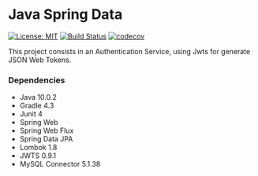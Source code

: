# Java Spring Data
[![License: MIT](https://img.shields.io/badge/License-MIT-blue.svg)](https://opensource.org/licenses/MIT)
[![Build Status](https://travis-ci.org/valandro/java-auth-spring.svg?branch=master)](https://travis-ci.org/valandro/java-auth-spring.svg?branch=master)
[![codecov](https://codecov.io/gh/valandro/java-auth-spring/branch/master/graph/badge.svg)](https://codecov.io/gh/valandro/java-auth-spring)

This project consists in an Authentication Service, using Jwts for generate JSON Web Tokens.


### Dependencies
 - Java     10.0.2
 - Gradle   4.3
 - Junit    4
 - Spring Web
 - Spring Web Flux
 - Spring Data JPA
 - Lombok   1.8
 - JWTS     0.9.1
 - MySQL Connector 5.1.38